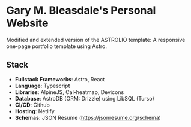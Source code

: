 # Gary M. Bleasdale's Personal Website

Modified and extended version of the ASTROLIO template: A responsive one-page portfolio template using Astro.

## Stack

- **Fullstack Frameworks**: Astro, React
- **Language**: Typescript
- **Libraries**: AlpineJS, Cal-heatmap, Devicons
- **Database**: AstroDB (ORM: Drizzle) using LibSQL (Turso)
- **CI/CD**: Github
- **Hosting**: Netlify
- **Schemas**: JSON Resume (<https://jsonresume.org/schema>)
